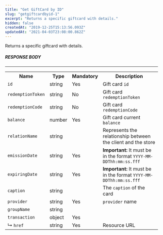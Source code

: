 ```yaml
---
title: "Get GiftCard by ID"
slug: "getgiftcardbyid-1"
excerpt: "Returns a specific giftcard with details."
hidden: false
createdAt: "2019-12-25T15:13:56.093Z"
updatedAt: "2021-04-03T23:08:00.862Z"
---
```

Returns a specific giftcard with details.

##### RESPONSE BODY

---

<table>
    <tr>
        <th>Name</th>
        <th>Type</th>
        <th>Mandatory</th>
        <th>Description</th>
    </tr>
    <tr>
        <td><code>id</code></td>
        <td>string</td>
        <td>Yes</td>
        <td>Gift card <code>id</code></td>
    </tr>
    <tr>
        <td><code>redemptionToken</code></td>
        <td>string</td>
        <td>No</td>
        <td>Gift card <code>redemptionToken</code></td>
    </tr>
    <tr>
        <td><code>redemptionCode</code></td>
        <td>string</td>
        <td>No</td>
        <td>Gift card <code>redemptionCode</code></td>
    </tr>
    <tr>
        <td><code>balance</code></td>
        <td>number</td>
        <td>Yes</td>
        <td>Gift card current <code>balance</code></td>
    </tr>
    <tr>
        <td><code>relationName</code></td>
        <td>string</td>
        <td></td>
        <td>Represents the relationship between the client and the store</td>
    </tr>
    <tr>
        <td><code>emissionDate</code></td>
        <td>string</td>
        <td>Yes</td>
        <td><strong>Important: </strong>It must be in the format <code>YYYY-MM-DDThh:mm:ss.fff</code></td>
    </tr>
    <tr>
        <td><code>expiringDate</code></td>
        <td>string</td>
        <td>Yes</td>
        <td><strong>Important: </strong>It must be in the format <code>YYYY-MM-DDThh:mm:ss.fff</code></td>
    </tr>
    <tr>
        <td><code>caption</code></td>
        <td>string</td>
        <td></td>
        <td>The <code>caption</code> of the card</td>
    </tr>
    <tr>
        <td><code>provider</code></td>
        <td>string</td>
        <td>Yes</td>
        <td><code>provider</code> name</td>
    </tr>
    <tr>
        <td><code>groupName</code></td>
        <td>string</td>
        <td></td>
        <td></td>
    </tr>
    <tr>
        <td><code>transaction</code></td>
        <td>object</td>
        <td>Yes</td>
        <td></td>
    </tr>
    <tr>
        <td>&#x21B3; <code>href</code></td>
        <td>string</td>
        <td>Yes</td>
        <td>Resource URL</td>
    </tr>
</table>
